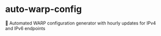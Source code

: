 # auto-warp-config
🔄 Automated WARP configuration generator with hourly updates for IPv4 and IPv6 endpoints
